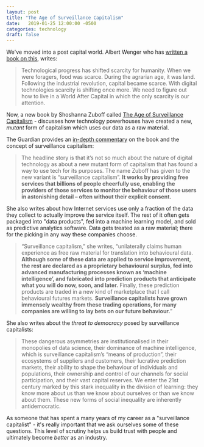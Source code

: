 ```yaml
---
layout: post
title: "The Age of Surveillance Capitalism"
date:   2019-01-25 12:00:00 -0500
categories: technology
draft: false
---
```


We've moved into a post capital world. Albert Wenger who has [written a book on this](http://worldaftercapital.org), writes:

> Technological progress has shifted scarcity for humanity. When we were foragers, food was scarce. During the agrarian age, it was land. Following the industrial revolution, capital became scarce. With digital technologies scarcity is shifting once more. We need to figure out how to live in a World After Capital in which the only scarcity is our attention.

Now, a new book by Shoshanna Zuboff called [The Age of Surveillance Capitalism](https://amzn.to/2Te2wDi) - discusses how technology powerhouses have created a new, _mutant_ form of capitalism which uses our data as a raw material.

The Guardian provides an [in-depth commentary](https://www.theguardian.com/technology/2019/jan/20/shoshana-zuboff-age-of-surveillance-capitalism-google-facebook) on the book and the concept of surveillance capitalism:

> The headline story is that it’s not so much about the nature of digital technology as about a new mutant form of capitalism that has found a way to use tech for its purposes. The name Zuboff has given to the new variant is “surveillance capitalism”. **It works by providing free services that billions of people cheerfully use, enabling the providers of those services to monitor the behaviour of those users in astonishing detail – often without their explicit consent.**

She also writes about how Internet services use only a fraction of the data they collect to actually improve the service itself. The rest of it often gets packaged into "data products", fed into a machine learning model, and sold as predictive analytics software. Data gets treated as a raw material; there for the picking in any way these companies choose.

> “Surveillance capitalism,” she writes, “unilaterally claims human experience as free raw material for translation into behavioural data. **Although some of these data are applied to service improvement, the rest are declared as a proprietary behavioural surplus, fed into advanced manufacturing processes known as ‘machine intelligence’, and fabricated into prediction products that anticipate what you will do now, soon, and later.** Finally, these prediction products are traded in a new kind of marketplace that I call behavioural futures markets. **Surveillance capitalists have grown immensely wealthy from these trading operations, for many companies are willing to lay bets on our future behaviour.**”

She also writes about the _threat to democracy_ posed by surveillance capitalists:

> These dangerous asymmetries are institutionalised in their monopolies of data science, their dominance of machine intelligence, which is surveillance capitalism’s “means of production”, their ecosystems of suppliers and customers, their lucrative prediction markets, their ability to shape the behaviour of individuals and populations, their ownership and control of our channels for social participation, and their vast capital reserves. We enter the 21st century marked by this stark inequality in the division of learning: they know more about us than we know about ourselves or than we know about them. These new forms of social inequality are inherently antidemocratic.

As someone that has spent a many years of my career as a "surveillance capitalist" - it's really important that we ask ourselves some of these questions. This level of scrutiny helps us build trust with people and ultimately become _better_ as an industry.